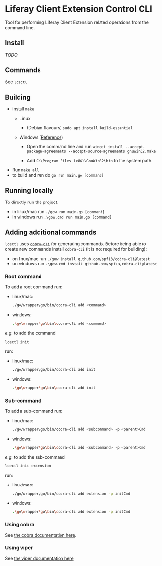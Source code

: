 # Liferay Client Extension Control CLI

Tool for performing Liferay Client Extension related operations from the command line.

## Install

_TODO_

## Commands

See `lcectl`

## Building

* install `make`
  * Linux
    * (Debian flavours) `sudo apt install build-essential`
  * Windows ([Reference](https://www.technewstoday.com/install-and-use-make-in-windows/))

    * Open the command line and run `winget install --accept-package-agreements --accept-source-agreements gnuwin32.make`

    * Add `C:\Program Files (x86)\GnuWin32\bin` to the system path.
* Run `make all`
* to build and run do `go run main.go [command]`

## Running locally

To directly run the project:
* in linux/mac run `./gow run main.go [command]`
* in windows run `.\gow.cmd run main.go [command]`

## Adding additional commands

`lcectl` uses [`cobra-cli`](https://github.com/spf13/cobra-cli) for generating commands. Before being able to create new commands install `cobra-cli` (it is not required for building):
* on linux/mac run `./gow install github.com/spf13/cobra-cli@latest`
* on windows run `.\gow.cmd install github.com/spf13/cobra-cli@latest`

### Root command
To add a root command run:
* linux/mac:
  ```bash
  ./go/wrapper/go/bin/cobra-cli add <command>
  ```
* windows:
  ```bash
  .\go\wrapper\go\bin\cobra-cli add <command>
  ```

_e.g._ to add the command
  ```bash
  lcectl init
  ```
  run:
  * linux/mac:
    ```bash
    ./go/wrapper/go/bin/cobra-cli add init
    ```
  * windows:
    ```bash
    .\go\wrapper\go\bin\cobra-cli add init
    ```


### Sub-command
To add a sub-command run:
* linux/mac:
  ```bash
  ./go/wrapper/go/bin/cobra-cli add <subcommand> -p <parent>Cmd
  ```
* windows:
  ```bash
  .\go\wrapper\go\bin\cobra-cli add <subcommand> -p <parent>Cmd
  ```

_e.g._ to add the sub-command
  ```bash
  lcectl init extension
  ```
  run:
  * linux/mac:
    ```bash
    ./go/wrapper/go/bin/cobra-cli add extension -p initCmd
    ```
  * windows:
    ```bash
    .\go\wrapper\go\bin\cobra-cli add extension -p initCmd
    ```

### Using cobra

See [the cobra documentation here](https://github.com/spf13/cobra/blob/main/user_guide.md#using-the-cobra-library).

### Using viper

See [the viper documentation here](https://github.com/spf13/viper#readme)